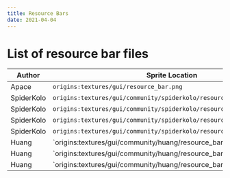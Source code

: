 ```yaml
---
title: Resource Bars
date: 2021-04-04
---
```

# List of resource bar files

Author | Sprite Location | Image
-------|-----------------|:-----:
Apace | `origins:textures/gui/resource_bar.png` | [Link](https://github.com/apace100/origins-fabric/blob/master/src/main/resources/assets/origins/textures/gui/resource_bar.png)
SpiderKolo | `origins:textures/gui/community/spiderkolo/resource_bar_01.png` | [Link](https://github.com/apace100/origins-fabric/blob/master/src/main/resources/assets/origins/textures/gui/community/spiderkolo/resource_bar_01.png)
SpiderKolo | `origins:textures/gui/community/spiderkolo/resource_bar_02.png` | [Link](https://github.com/apace100/origins-fabric/blob/master/src/main/resources/assets/origins/textures/gui/community/spiderkolo/resource_bar_02.png)
SpiderKolo | `origins:textures/gui/community/spiderkolo/resource_bar_03.png` | [Link](https://github.com/apace100/origins-fabric/blob/master/src/main/resources/assets/origins/textures/gui/community/spiderkolo/resource_bar_03.png)
SpiderKolo | `origins:textures/gui/community/spiderkolo/resource_bar_points_01.png` | [Link](https://github.com/apace100/origins-fabric/blob/master/src/main/resources/assets/origins/textures/gui/community/spiderkolo/resource_bar_points_01.png)
Huang | `origins:textures/gui/community/huang/resource_bar_01.png | [Link](https://github.com/apace100/origins-fabric/blob/1.17/src/main/resources/assets/origins/textures/gui/community/huang/resource_bar_01.png)
Huang | `origins:textures/gui/community/huang/resource_bar_02.png | [Link](https://github.com/apace100/origins-fabric/blob/1.17/src/main/resources/assets/origins/textures/gui/community/huang/resource_bar_02.png)
Huang | `origins:textures/gui/community/huang/resource_bar_03.png | [Link](https://github.com/apace100/origins-fabric/blob/1.17/src/main/resources/assets/origins/textures/gui/community/huang/resource_bar_03.png)